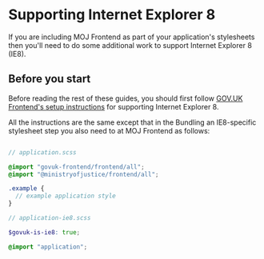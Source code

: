 # Supporting Internet Explorer 8

If you are including MOJ Frontend as part of your application's stylesheets then you'll need to do some additional work to support Internet Explorer 8 (IE8).

## Before you start

Before reading the rest of these guides, you should first follow [GOV.UK Frontend's setup instructions](https://github.com/alphagov/govuk-frontend/blob/master/docs/installation/supporting-internet-explorer-8.md#transforming-the-generated-stylesheet-using-oldie) for supporting Internet Explorer 8.

All the instructions are the same except that in the Bundling an IE8-specific stylesheet step you also need to at MOJ Frontend as follows:

```scss

// application.scss

@import "govuk-frontend/frontend/all";
@import "@ministryofjustice/frontend/all";

.example {
  // example application style
}

// application-ie8.scss

$govuk-is-ie8: true;

@import "application";
```